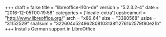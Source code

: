 +++
draft = false
title = "libreoffice-l10n-de"
version = "5.2.3.2-4"
date = "2016-12-05T00:19:58"
categories = ['locale-extra']
upstreamurl = "http://www.libreoffice.org/"
arch = "x86_64"
size = "3380568"
usize = "31152529"
sha1sum = "322604d524962808103138f12761b2579f80e21b"
+++
Installs German support in LibreOffice